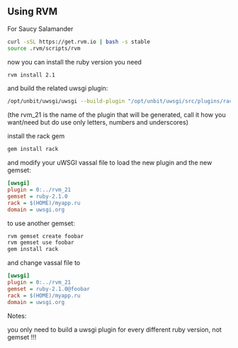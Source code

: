 Using RVM
---------

For Saucy Salamander

```sh
curl -sSL https://get.rvm.io | bash -s stable
source .rvm/scripts/rvm
```

now you can install the ruby version you need

```sh
rvm install 2.1
```

and build the related uwsgi plugin:

```sh
/opt/unbit/uwsgi/uwsgi --build-plugin "/opt/unbit/uwsgi/src/plugins/rack rvm_21"
```

(the rvm_21 is the name of the plugin that will be generated, call it how you want/need but do use only letters, numbers and underscores)

install the rack gem

```sh
gem install rack
```

and modify your uWSGI vassal file to load the new plugin and the new gemset:

```ini
[uwsgi]
plugin = 0:../rvm_21
gemset = ruby-2.1.0
rack = $(HOME)/myapp.ru
domain = uwsgi.org
```

to use another gemset:

```sh
rvm gemset create foobar
rvm gemset use foobar
gem install rack
```

and change vassal file to

```ini
[uwsgi]
plugin = 0:../rvm_21
gemset = ruby-2.1.0@foobar
rack = $(HOME)/myapp.ru
domain = uwsgi.org
```

Notes:

you only need to build a uwsgi plugin for every different ruby version, not gemset !!!
